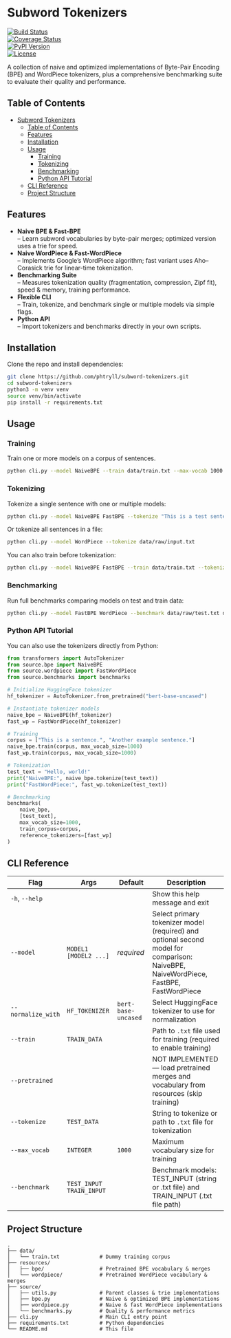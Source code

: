 # Subword Tokenizers

[![Build Status](https://img.shields.io/travis/yourusername/subword-tokenizers.svg)](https://travis-ci.org/yourusername/subword-tokenizers)  
[![Coverage Status](https://img.shields.io/codecov/c/gh/yourusername/subword-tokenizers.svg)](https://codecov.io/gh/yourusername/subword-tokenizers)  
[![PyPI Version](https://img.shields.io/pypi/v/subword-tokenizers.svg)](https://pypi.org/project/subword-tokenizers)  
[![License](https://img.shields.io/badge/license-MIT-blue.svg)](LICENSE)

A collection of naive and optimized implementations of Byte-Pair Encoding (BPE) and WordPiece tokenizers, plus a comprehensive benchmarking suite to evaluate their quality and performance.

## Table of Contents

- [Subword Tokenizers](#subword-tokenizers)
  - [Table of Contents](#table-of-contents)
  - [Features](#features)
  - [Installation](#installation)
  - [Usage](#usage)
    - [Training](#training)
    - [Tokenizing](#tokenizing)
    - [Benchmarking](#benchmarking)
    - [Python API Tutorial](#python-api-tutorial)
  - [CLI Reference](#cli-reference)
  - [Project Structure](#project-structure)

## Features

- **Naive BPE & Fast-BPE**  
  – Learn subword vocabularies by byte-pair merges; optimized version uses a trie for speed.  
- **Naive WordPiece & Fast-WordPiece**  
  – Implements Google’s WordPiece algorithm; fast variant uses Aho–Corasick trie for linear-time tokenization.  
- **Benchmarking Suite**  
  – Measures tokenization quality (fragmentation, compression, Zipf fit), speed & memory, training performance.  
- **Flexible CLI**  
  – Train, tokenize, and benchmark single or multiple models via simple flags.  
- **Python API**  
  – Import tokenizers and benchmarks directly in your own scripts.  

## Installation

Clone the repo and install dependencies:

```bash
git clone https://github.com/phtryll/subword-tokenizers.git
cd subword-tokenizers
python3 -m venv venv
source venv/bin/activate
pip install -r requirements.txt
```

## Usage

### Training

Train one or more models on a corpus of sentences.

```bash
python cli.py --model NaiveBPE --train data/train.txt --max-vocab 1000
```

### Tokenizing

Tokenize a single sentence with one or multiple models:

```bash
python cli.py --model NaiveBPE FastBPE --tokenize "This is a test sentence."
```

Or tokenize all sentences in a file:

```bash
python cli.py --model WordPiece --tokenize data/raw/input.txt
```

You can also train before tokenization:

```bash
python cli.py --model NaiveBPE FastBPE --train data/train.txt --tokenize "This is a test sentence."
```

### Benchmarking

Run full benchmarks comparing models on test and train data:

```bash
python cli.py --model FastBPE WordPiece --benchmark data/raw/test.txt data/raw/train.txt --max-vocab 1000
```

### Python API Tutorial

You can also use the tokenizers directly from Python:

```python
from transformers import AutoTokenizer
from source.bpe import NaiveBPE
from source.wordpiece import FastWordPiece
from source.benchmarks import benchmarks

# Initialize HuggingFace tokenizer
hf_tokenizer = AutoTokenizer.from_pretrained("bert-base-uncased")

# Instantiate tokenizer models
naive_bpe = NaiveBPE(hf_tokenizer)
fast_wp = FastWordPiece(hf_tokenizer)

# Training
corpus = ["This is a sentence.", "Another example sentence."]
naive_bpe.train(corpus, max_vocab_size=1000)
fast_wp.train(corpus, max_vocab_size=1000)

# Tokenization
test_text = "Hello, world!"
print("NaiveBPE:", naive_bpe.tokenize(test_text))
print("FastWordPiece:", fast_wp.tokenize(test_text))

# Benchmarking
benchmarks(
    naive_bpe,
    [test_text],
    max_vocab_size=1000,
    train_corpus=corpus,
    reference_tokenizers=[fast_wp]
)
```

## CLI Reference

| Flag                   | Args                         | Default               | Description                                                                                                  |
|------------------------|------------------------------|-----------------------|--------------------------------------------------------------------------------------------------------------|
| `-h`, `--help`         |                              |                       | Show this help message and exit                                                                             |
| `--model`              | `MODEL1 [MODEL2 ...]`        | _required_            | Select primary tokenizer model (required) and optional second model for comparison: NaiveBPE, NaiveWordPiece, FastBPE, FastWordPiece |
| `--normalize_with`     | `HF_TOKENIZER`               | `bert-base-uncased`   | Select HuggingFace tokenizer to use for normalization                                                       |
| `--train`              | `TRAIN_DATA`                 |                       | Path to `.txt` file used for training (required to enable training)                                        |
| `--pretrained`         |                              |                       | NOT IMPLEMENTED — load pretrained merges and vocabulary from resources (skip training)                      |
| `--tokenize`           | `TEST_DATA`                  |                       | String to tokenize or path to `.txt` file for tokenization                                                 |
| `--max_vocab`          | `INTEGER`                    | `1000`                | Maximum vocabulary size for training                                                                        |
| `--benchmark`          | `TEST_INPUT TRAIN_INPUT`     |                       | Benchmark models: TEST_INPUT (string or .txt file) and TRAIN_INPUT (.txt file path)                        |

## Project Structure

```plaintext
.
├── data/
│   └── train.txt             # Dummy training corpus
├── resources/
│   ├── bpe/                  # Pretrained BPE vocabulary & merges
│   └── wordpiece/            # Pretrained WordPiece vocabulary & merges
├── source/
│   ├── utils.py              # Parent classes & trie implementations
│   ├── bpe.py                # Naive & optimized BPE implementations
│   ├── wordpiece.py          # Naive & fast WordPiece implementations
│   └── benchmarks.py         # Quality & performance metrics
├── cli.py                    # Main CLI entry point
├── requirements.txt          # Python dependencies
└── README.md                 # This file
```
